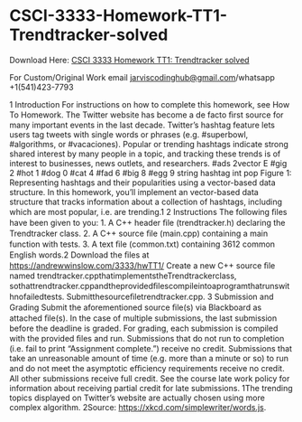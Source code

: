 # CSCI-3333-Homework-TT1-Trendtracker-solved

Download Here: [CSCI 3333 Homework TT1: Trendtracker solved](https://jarviscodinghub.com/assignment/homework-tt1-trendtracker-solution/)

For Custom/Original Work email jarviscodinghub@gmail.com/whatsapp +1(541)423-7793

1 Introduction
For instructions on how to complete this homework, see How To Homework. The Twitter website has become a de facto ﬁrst source for many important events in the last decade. Twitter’s hashtag feature lets users tag tweets with single words or phrases (e.g. #superbowl, #algorithms, or #vacaciones). Popular or trending hashtags indicate strong shared interest by many people in a topic, and tracking these trends is of interest to businesses, news outlets, and researchers.
#ads 2vector E #gig 2 #hot 1
#dog 0
#cat 4
#fad 6
#big 8
#egg 9
string hashtag
int pop
Figure 1: Representing hashtags and their popularities using a vector-based data structure.
In this homework, you’ll implement an vector-based data structure that tracks information about a collection of hashtags, including which are most popular, i.e. are trending.1
2 Instructions
The following ﬁles have been given to you: 1. A C++ header ﬁle (trendtracker.h) declaring the Trendtracker class. 2. A C++ source ﬁle (main.cpp) containing a main function with tests. 3. A text ﬁle (common.txt) containing 3612 common English words.2 Download the ﬁles at https://andrewwinslow.com/3333/hwTT1/ Create a new C++ source ﬁle named trendtracker.cppthatimplementstheTrendtrackerclass, sothattrendtracker.cppandtheprovidedﬁlescompileintoaprogramthatrunswithnofailedtests. Submitthesourceﬁletrendtracker.cpp.
3 Submission and Grading
Submit the aforementioned source ﬁle(s) via Blackboard as attached ﬁle(s). In the case of multiple submissions, the last submission before the deadline is graded. For grading, each submission is compiled with the provided ﬁles and run. Submissions that do not run to completion (i.e. fail to print “Assignment complete.”) receive no credit. Submissions that take an unreasonable amount of time (e.g. more than a minute or so) to run and do not meet the asymptotic eﬃciency requirements receive no credit. All other submissions receive full credit. See the course late work policy for information about receiving partial credit for late submissions.
1The trending topics displayed on Twitter’s website are actually chosen using more complex algorithm. 2Source: https://xkcd.com/simplewriter/words.js.
